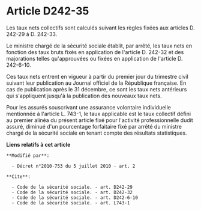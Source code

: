 # Article D242-35

Les taux nets collectifs sont calculés suivant les règles fixées aux articles D. 242-29 à D. 242-33. 

Le ministre chargé de la sécurité sociale établit, par arrêté, les taux nets en fonction des taux bruts fixés en application
de l'article D. 242-32 et des majorations telles qu'approuvées ou fixées en application de l'article D. 242-6-10. 

Ces taux nets entrent en vigueur à partir du premier jour du trimestre civil suivant leur publication au Journal officiel de
la République française. En cas de publication après le 31 décembre, ce sont les taux nets antérieurs qui s'appliquent
jusqu'à la publication des nouveaux taux nets. 

Pour les assurés souscrivant une assurance volontaire individuelle mentionnée à l'article L. 743-1, le taux applicable est le
taux collectif défini au premier alinéa du présent article fixé pour l'activité professionnelle dudit assuré, diminué d'un
pourcentage forfaitaire fixé par arrêté du ministre chargé de la sécurité sociale en tenant compte des résultats
statistiques.

**Liens relatifs à cet article**

	**Modifié par**:

	  - Décret n°2010-753 du 5 juillet 2010 - art. 2

	**Cite**:

	  - Code de la sécurité sociale. - art. D242-29
	  - Code de la sécurité sociale. - art. D242-32
	  - Code de la sécurité sociale. - art. D242-6-10
	  - Code de la sécurité sociale. - art. L743-1
